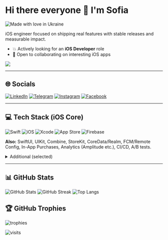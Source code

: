 # Hi there everyone 👋 I'm Sofia

![Made with love in Ukraine](https://madewithlove.now.sh/ua?template=for-the-badge&heart=true)

iOS engineer focused on shipping real features with stable releases and measurable impact.
- 💥 Actively looking for an **iOS Developer** role
- 💫 Open to collaborating on interesting iOS apps

[![](https://github-profile-summary-cards.vercel.app/api/cards/profile-details?username=SofiXeno&theme=nightowl)](https://github.com/SofiXeno)

---

## 🌐 Socials
[![LinkedIn](https://img.shields.io/badge/LinkedIn-%230077B5.svg?style=for-the-badge&logo=linkedin&logoColor=white)](https://www.linkedin.com/in/sofia-xenofontova/)
[![Telegram](https://img.shields.io/badge/Telegram-2CA5E0?style=for-the-badge&logo=telegram&logoColor=white)](https://t.me/sofixeno)
[![Instagram](https://img.shields.io/badge/Instagram-%23E4405F.svg?style=for-the-badge&logo=Instagram&logoColor=white)](https://instagram.com/sofi_xeno)
[![Facebook](https://img.shields.io/badge/Facebook-%231877F2.svg?style=for-the-badge&logo=Facebook&logoColor=white)](https://www.facebook.com/sofi.xeno)

---

## 💻 Tech Stack (iOS Core)
![Swift](https://img.shields.io/badge/Swift-FA7343?style=flat&logo=swift&logoColor=white)
![iOS](https://img.shields.io/badge/iOS-000000?style=flat&logo=ios&logoColor=white)
![Xcode](https://img.shields.io/badge/Xcode-007ACC?style=flat&logo=Xcode&logoColor=white)
![App Store](https://img.shields.io/badge/App_Store-0D96F6?style=flat&logo=app-store&logoColor=white)
![Firebase](https://img.shields.io/badge/Firebase-039BE5?style=flat&logo=firebase&logoColor=white)

**Also:** SwiftUI, UIKit, Combine, StoreKit, CoreData/Realm, FCM/Remote Config, In-App Purchases, Analytics (Amplitude etc.), CI/CD, A/B tests.

<details>
<summary>Additional (selected)</summary>

![Postgres](https://img.shields.io/badge/Postgres-%23316192.svg?style=flat&logo=postgresql&logoColor=white)
![SQLite](https://img.shields.io/badge/SQLite-003B57?style=flat&logo=sqlite&logoColor=white)
![NodeJS](https://img.shields.io/badge/node.js-6DA55F?style=flat&logo=node.js&logoColor=white)
![Python](https://img.shields.io/badge/Python-3670A0?style=flat&logo=python&logoColor=ffdd54)
… 
</details>

---

## 📊 GitHub Stats
![GitHub Stats](https://github-readme-stats.vercel.app/api?username=SofiXeno&theme=nightowl&hide_border=true&show_icons=true&cache_seconds=21600)
![GitHub Streak](https://streak-stats.demolab.com?user=SofiXeno&theme=nightowl&hide_border=true)
![Top Langs](https://github-readme-stats.vercel.app/api/top-langs/?username=SofiXeno&theme=nightowl&hide_border=true&layout=compact&cache_seconds=21600)

## 🏆 GitHub Trophies
![trophies](https://github-profile-trophy.vercel.app/?username=SofiXeno&theme=discord&no-frame=true&no-bg=true&margin-w=4)

![visits](https://visitcount.itsvg.in/api?id=SofiXeno&icon=7&color=9)

<!-- Proudly created by hand, refined with GPRM ideas -->
